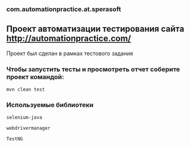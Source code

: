 ### com.automationpractice.at.sperasoft
## Проект автоматизации тестирования сайта http://automationpractice.com/

Проект был сделан в рамках тестового задания

### Чтобы запустить тесты и просмотреть отчет соберите проект командой:
```
mvn clean test 

```

### Используемые библиотеки

    selenium-java
    
    webdrivermanager
    
    TestNG
   
